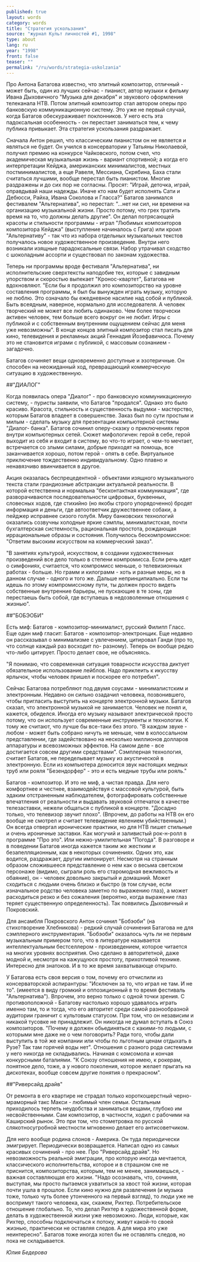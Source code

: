 ```yaml
---
published: true
layout: words
category: words
title: "Стратегия ускользания"
source: "журнал Культ личностей #1, 1998"
type: about
lang: ru
year: "1998"
front: false
teaser: ""
permalink: "/ru/words/strategia-uskolzania"
---
```


Про Антона Батагова известно, что элитный композитор, отличный - может быть, один из лучших сейчас - пианист, автор музыки к фильму Ивана Дыховичного "Музыка для декабря" и звукового оформления телеканала НТВ. Потом элитный композитор стал автором оперы про банковскую коммуникационную систему. Это уже не первый случай, когда Батагов обескураживает поклонников. У него есть эта падоксальная особенность - он перестает заниматься тем, к чему публика привыкает. Эта стратегия ускользания раздражает.

Сначала Антон решил, что классическим пианистом он не является и являться не будет. Он учился в консерватории у Татьяны Николаевой, получил премию на конкурсе Чайковского, потом счел, что академическая музыкальная жизнь - вариант спортивной; а когда его интерпретации Кейджа, американских минималистов, местных постминималистов, а еще Равеля, Мессиана, Скрябина, Баха стали считаться лучшими, вообще перестал быть пианистом. Многие раздражены и до сих пор не согласны. Просят: "Играй, деточка, играй, оправдывай наши надежды. Иначе кто нам будет исполнять Сати и Дебюсси, Райха, Ивана Соколова и Гласса?" Батагов занимался фестивалем "Альтернатива", но перестал: "...нет ни сил, ни времени на организацию музыкальной жизни. Просто потому, что грех тратить время на то, что должны делать другие". Он делал потрясающей красоты и стильности программы - играл "Любимых композиторов композитора Кейджа" (выступление начиналось с Грига) или кроил "Альтернативу" - так что из набора отдельных музыкальных текстов получалось новое художественное произведение. Внутри него возникали изящные парадоксальные связи. Набор утрачивал сходство с шоколадным ассорти и существовал по законам художества.

Теперь ни программы вроде фестиваля "Альтернатива", ни исполнительские сверхтексты наподобие тех, которые с завидным упорством и скоростью выпекает "Кронос-квартет", Батагова не вдохновляют. "Если бы я продолжил это композиторство на уровне составления программы, я был бы вынужден играть музыку, которую не люблю. Это означало бы ежедневное насилие над собой и публикой. Быть всеядным, наверное, нормально для исследователя. А человек творческий не может все любить одинаково. Чем более творчески активен человек, тем больше всего вокруг он не любит. Игры с публикой и с собственным внутренним ощущением сейчас для меня уже невозможны". В конце концов элитный композитор стал писать для кино, телевидения и рекламных акций Геннадия Йозефавичюса. Почему это не становится играми с публикой, с массовым сознанием - загадочно.

Батагов сочиняет вещи одновременно доступные и эзотеричные. Он способен на неожиданный ход, превращающий коммерческую ситуацию в художественную.

##"ДИАЛОГ"

Когда появилась опера "Диалог" - про банковскую коммуникационную систему, - пуристы заявили, что Батагов "продался". Однако это было красиво. Красота, стильность и существенность выдумки - мастерство, которым Батагов владеет в совершенстве. Заказ был по сути простым и милым - сделать музыку дпя презентации компьютерной системы "Диалог- банка". Батагов сочинил оперу-сказку о приключениях героя внутри компьютерных сетей. Сюжет мифологичен: герой в себе, герой выходит из себя и входит в систему, во что-то играет, о чем-то мечтает, встречается со злыми силами, добрые приходят на помощь, все заканчивается хорошо, потом герой - опять в себе. Виртуальное приключение тождественно индивидуальному. Одно плавно и ненавязчиво ввинчивается в другое.

Акция оказалась беспрецедентной - объектами изящного музыкального текста стали грандиозные абстракции актуальной реальности. В которой естественна и нормальна "бесконтактная коммуникация", где разворачиваются последовательности цифровых, буквенных, словесных ходов, где стихийно (но якобы строго упорядоченно) бродят информация и деньги, где автоответчик дружественнее собаки, а пейджер исправнее сизого голубя. Миру банковских технологий оказались созвучны холодные яркие сэмплы, минималистская, почти бухгалтерская системность, рациональная простота, рождающая иррациональные образы и состояния. Получилось бескомпромиссное: "Ответим высоким искусством на коммерческий заказ".

"В занятиях культурой, искусством, в создании художественных произведений все дело только в степени компромисса. Если речь идет о симфониях, считается, что компромисс меньше, о телевизионных работах - больше. Но грамм и килограмм - хоть и разные меры, но в данном случае - одного и того же. Дальше непринципиально. Если ты идешь по этому компромиссному пути, ты должен просто видеть собственные внутренние барьеры, не пускающие в те зоны, где перестаешь быть собой, где вступаешь в недозволенные отношения с жизнью".

##"БОБЭОБИ"

Есть миф: Батагов - композитор-минималист, русский Филипп Гласс. Еще один миф гласит: Батагов - композитор-электронщик. Еще недавно он рассказывал о минимализме с увлечением, цитировал Ганди (про то, что солнце каждый раз восходит по- разному). Теперь он вообще редко что-либо цитирует. Просто делает свое, не объясняясь.

"Я понимаю, что современная ситуация товарности искусства диктует обязательное использование лейблов. Надо приклеить к икусству ярлычок, чтобы человек пришел и поскорее его потребил".

Сейчас Батагова потребляют под двумя соусами - минималистским и электронным. Недавно он сильно озадачил человека, позвонившего, чтобы пригласить выступить на концерте электронной музыки. Батагов сказал, что электронной музыкой не занимается. Человек не понял и, кажется, обиделся. Иногда его музыку называют электрической просто потому, что он использует современные инструменты и технологии. К тому же считают, что лучше бы все-таки без этого. "В каждом звуке - любом - может быть собрано ничуть не меньше, чем в колоссальном представлении, где задействовано на несколько миллионов долларов аппаратуры и всевозможных эффектов. На самом деле - все достигается совсем другими средствами". Сэмплерная технология, считает Батагов, не переделывает музыку из акустической в электронную. Если из компьютера доносится звук настоящих медных труб или рояля "Безендорфер" - это и есть медные трубы или рояль."

Батагов - композитор. И это не миф, а чистая правда. Для него комфортнее и честнее, взаимодействуя с массовой культурой, быть эдаким отстраненным наблюдателем, фотографировать собственные впечатления от реальности и выдавать звуковой отпечаток в качестве телезаставки, нежели общаться с публикой в концерте. "Досадно только, что телевизор звучит плохо". (Впрочем, до работы на НТВ он его вообще не смотрел и считает телевидение явлением убийственным.) Он всегда отвергал иронические практики, но для НТВ пишет стильные и очень ироничные заставки. Как могучий и заливистый рок-н-ролл в программе "Про это". Или нежно-умилительная "Погода". В разговоре и в поведении Батагов иногда кажется таким же жестким и безапелляционным, как в некоторых сочинениях. Одних это, как водится, раздражает, другим импонирует. Несмотря на странным образом сложившееся представление о нем как о весьма светском персонаже (видимо, сыграли роль его старомодная вежливость и обаяние), он - человек довольно закрытый и домашний. Может сходиться с людьми очень близко и быстро (в том случае, если изначальное родство человека заметно по выражению глаз), а может расходиться резко и без сожаления (вероятно, когда выражение глаз теряет существенную определенность). Так появились Дыховичный и Покровский.

Для ансамбля Покровского Антон сочинил "Бобэоби" (на стихотворение Хлебникова) - редкий случай сочинения Батагова не для сэмплерного инструментария. "Бобэоби" оказалось чуть ли не первым музыкальным примером того, что в литературе называется интеллектуальным бестселлером - произведением, которое читается на многих уровнях восприятия. Оно сделано в авторитетной, даже модной и, несмотря на кажущуюся простоту, прихотливой технике. Интересно дпя знатоков. И в то же время захватывающе открыто.

У Батагова есть своя версия о том, почему его отчислили из консерваторской аспирантуры: "Исключен за то, что играл не там. И не то". (имеется в виду громкий и оппозиционный в то время фестиваль "Альтернатива"). Впрочем, это верно только с одной точки зрения. С противоположной - Батагову настолько хорошо удавалось играть именно там, то и тогда, что его авторитет среди самой разнообразной аудитории граничит с культовым статусом. При том, что он независим и никакой тусовке не принадлежит. Он никогда не думал вступать в Союз композиторов. "Почему я должен обьединяться с какими-то людьми, с которыми мне даже не о чем поговорить? Ради того, чтобы дали выступить в той же компании или чтобы по льготным ценам отдыхать в Рузе? Так там горячей воды нет". Отношения с разного рода системами у него никогда не складывались. Начиная с комсомола и кончая конкурсными баталиями. "К Союзу отношения не имею, к рокерам, понятное дело, тоже, а у нового поколения, которое желает прыгать на дискотеках, вообще совсем другие понятия о прекрасном".

##"Риверсайд драйв"

От ремонта в его квартире не страдал только короткошерстный черно-мраморный такс Макси - любимый член семьи. Остальным приходилось терпеть неудобства и заниматься вещами, глубоко им несвойственными. Сам композитор, в частности, ходил с рабочими на Каширский рынок. Это при том, что стометровка по русской слякотносугробной местности мгновенно делает его антисоветчиком.

Для него вообще родина слонов - Америка. Он туда периодически эмигрирует. Периодически возвращается. Написал одно из самых красивых сочинений - про нее. Про "Риверсайд драйв". Но невозможность реальной эмиграции, про которую иногда мечтается, классического исполнительства, которое и в страшном сне не приснится, композиторства, которым, тем не менее, занимаешься, - важная составляющая его жизни. "Надо осознавать, что, сочиняя, выступая, мы просто пытаемся ухватиться за хвост той жизни, которая почти ушла в прошлое. Если кино нужно для развлечения (и музыка тоже, только чуть более утонченного на первый взгляд), то люди уже не воспримут такого человека, как, скажем, Рихтер. Потребительское отношение глобально. То, что делал Рихтер в художественной форме, делать в художественной жизни уже невозможно. Люди, которые, как Рихтер, способны подключаться к потоку, живут какой-то своей жизнью, практически не оставляя следов. А для мира это уже неинтересно". Батагов тоже иногда хотел бы не оставлять следов, но пока не складывается.

_Юлия Бедерова_